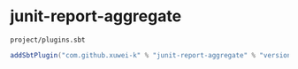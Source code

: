 # junit-report-aggregate


`project/plugins.sbt`

```scala
addSbtPlugin("com.github.xuwei-k" % "junit-report-aggregate" % "version")
```
